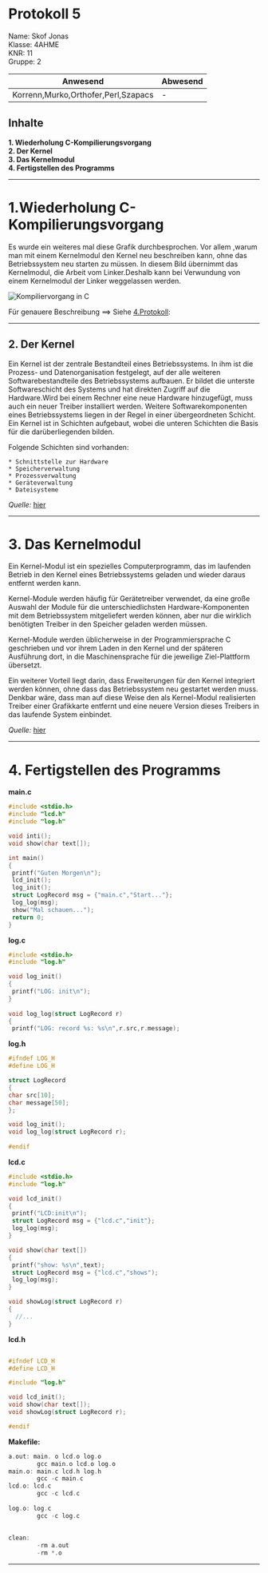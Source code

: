 
# Protokoll 5 #
Name: Skof Jonas  
Klasse: 4AHME  
KNR: 11  
Gruppe: 2  


| Anwesend  | Abwesend  |
|---|---|
| Korrenn,Murko,Orthofer,Perl,Szapacs | -  |



## Inhalte ##  
**1. Wiederholung C-Kompilierungsvorgang**        
**2. Der Kernel**        
**3. Das Kernelmodul**       
**4. Fertigstellen des Programms**          
           
***

# 1.Wiederholung C-Kompilierungsvorgang #

Es wurde ein weiteres mal diese Grafik durchbesprochen.
Vor allem ,warum man mit einem Kernelmodul den Kernel neu beschreiben kann, ohne das Betriebssystem neu starten zu müssen.
In diesem Bild übernimmt das Kernelmodul, die Arbeit vom Linker.Deshalb kann bei Verwundung von einem Kernelmodul der Linker weggelassen werden.

![Kompiliervorgang in C](C-Kompilierungsvorgang.png) 

Für genauere Beschreibung ==> Siehe [4.Protokoll](protokoll_g2_skojom15_29.01.2019.md):


***
## 2. Der Kernel ##
Ein Kernel ist der zentrale Bestandteil eines Betriebssystems. In ihm ist die Prozess- und Datenorganisation festgelegt, auf der alle weiteren Softwarebestandteile des Betriebssystems aufbauen. Er bildet die unterste Softwareschicht des Systems und hat direkten Zugriff auf die Hardware.Wird bei einem Rechner eine neue Hardware hinzugefügt, muss auch ein neuer Treiber installiert werden. Weitere Softwarekomponenten eines Betriebssystems liegen in der Regel in einer übergeordneten Schicht.
Ein Kernel ist in Schichten aufgebaut, wobei die unteren Schichten die Basis für die darüberliegenden bilden.

Folgende Schichten sind vorhanden:

    * Schnittstelle zur Hardware 
    * Speicherverwaltung 
    * Prozessverwaltung
    * Geräteverwaltung 
    * Dateisysteme

*Quelle:* [hier](https://de.wikipedia.org/wiki/Kernel_(Betriebssystem))
***
# 3. Das Kernelmodul #
Ein Kernel-Modul ist ein spezielles Computerprogramm, das im laufenden Betrieb in den Kernel eines Betriebssystems geladen und wieder daraus entfernt werden kann.

Kernel-Module werden häufig für Gerätetreiber verwendet, da eine große Auswahl der Module für die unterschiedlichsten Hardware-Komponenten mit dem Betriebssystem mitgeliefert werden können, aber nur die wirklich benötigten Treiber in den Speicher geladen werden müssen.

Kernel-Module werden üblicherweise in der Programmiersprache C geschrieben und vor ihrem Laden in den Kernel und der späteren Ausführung dort, in die Maschinensprache für die jeweilige Ziel-Plattform übersetzt.

Ein weiterer Vorteil liegt darin, dass Erweiterungen für den Kernel integriert werden können, ohne dass das Betriebssystem neu gestartet werden muss. Denkbar wäre, dass man auf diese Weise den als Kernel-Modul realisierten Treiber einer Grafikkarte entfernt und eine neuere Version dieses Treibers in das laufende System einbindet. 

*Quelle:* [hier](https://de.wikipedia.org/wiki/Kernel-Modul)
***
# 4. Fertigstellen des Programms #

**main.c**

```c
#include <stdio.h>
#include "lcd.h"
#include "log.h"

void inti();
void show(char text[]);

int main()
{
 printf("Guten Morgen\n");
 lcd_init();
 log_init();
 struct LogRecord msg = {"main.c","Start..."};
 log_log(msg);
 show("Mal schauen...");
 return 0;
}
```

**log.c**

```c
#include <stdio.h>
#include "log.h"

void log_init()
{
 printf("LOG: init\n");
}
                                 
void log_log(struct LogRecord r) 
{
 printf("LOG: record %s: %s\n",r.src,r.message);
```

**log.h**
```c
#ifndef LOG_H
#define LOG_H

struct LogRecord   
{
char src[10];
char message[50];
};

void log_init();
void log_log(struct LogRecord r); 
 
#endif 
```
**lcd.c**
```c
#include <stdio.h>
#include "log.h"

void lcd_init()
{
 printf("LCD:init\n");
 struct LogRecord msg = {"lcd.c","init"};
 log_log(msg);
}

void show(char text[])
{
 printf("show: %s\n",text);
 struct LogRecord msg = {"lcd.c","shows");
 log_log(msg);
}

void showLog(struct LogRecord r)
{
  //...
}
```

**lcd.h**

```c

#ifndef LCD_H  
#define LCD_H

#include "log.h"

void lcd_init();
void show(char text[]);
void showLog(struct LogRecord r);

#endif

```

**Makefile:**
```c
a.out: main. o lcd.o log.o
        gcc main.o lcd.o log.o
main.o: main.c lcd.h log.h
        gcc -c main.c     
lcd.o: lcd.c
        gcc -c lcd.c
        
log.o: log.c
        gcc -c log.c
         
 
clean:
        -rm a.out
        -rm *.o   
```
***




